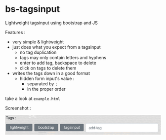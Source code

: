 # bs-tagsinput
Lightweight tagsinput using bootstrap and JS

Features : 
- very simple & lightweight
- just does what you expect from a tagsinput
  - no tag duplication
  - tags may only contain letters and hyphens
  - enter to add tag, backspace to delete
  - click on tags to delete them
- writes the tags down in a good format
  - hidden form input's value : 
    - separated by `;`
    - in the proper order

take a look at `example.html`

Screenshot : 

![Tagsinput](https://github.com/appgurueu/bs-tagsinput/blob/master/screenshot_tags.png)
